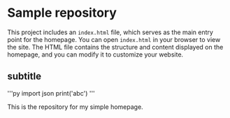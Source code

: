 # Sample repository
This project includes an `index.html` file, which serves as the main entry point for the homepage. You can open `index.html` in your browser to view the site. The HTML file contains the structure and content displayed on the homepage, and you can modify it to customize your website.
## subtitle

'''py
import json
print('abc')
'''

This is the repository for my simple homepage.
